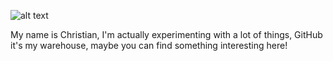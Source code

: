 ![alt text](https://images.unsplash.com/photo-1604964432806-254d07c11f32?ixlib=rb-4.0.3&ixid=MnwxMjA3fDB8MHxwaG90by1wYWdlfHx8fGVufDB8fHx8&auto=format&fit=crop&w=580&q=80)

My name is Christian, I'm actually experimenting with a lot of things, GitHub it's my warehouse, maybe you can find something interesting here!

<!-- my field of study:
![alt text](https://www.shareicon.net/data/32x32/2015/10/04/111732_html5-icon_512x512.png)
![alt text](https://www.shareicon.net/data/32x32/2015/09/25/107205_css_512x512.png)
JavaScript Bootstrap Sass React -->
